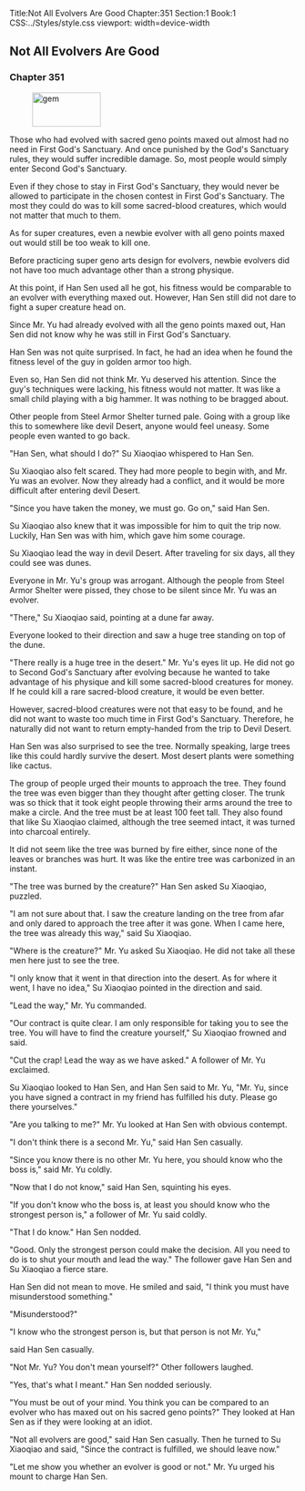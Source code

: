 Title:Not All Evolvers Are Good 
Chapter:351 
Section:1 
Book:1 
CSS:../Styles/style.css 
viewport: width=device-width
  
## Not All Evolvers Are Good
### Chapter 351 
<figure>
	<img src="../Images/gem.gif" alt="gem" id="gem" width="120" height="60" />
</figure>
  

  
  Those who had evolved with sacred geno points maxed out almost had no need in First God's Sanctuary. And once punished by the God's Sanctuary rules, they would suffer incredible damage. So, most people would simply enter Second God's Sanctuary.

Even if they chose to stay in First God's Sanctuary, they would never be allowed to participate in the chosen contest in First God's Sanctuary. The most they could do was to kill some sacred-blood creatures, which would not matter that much to them.

As for super creatures, even a newbie evolver with all geno points maxed out would still be too weak to kill one.

Before practicing super geno arts design for evolvers, newbie evolvers did not have too much advantage other than a strong physique.

At this point, if Han Sen used all he got, his fitness would be comparable to an evolver with everything maxed out. However, Han Sen still did not dare to fight a super creature head on.

Since Mr. Yu had already evolved with all the geno points maxed out, Han Sen did not know why he was still in First God's Sanctuary.

Han Sen was not quite surprised. In fact, he had an idea when he found the fitness level of the guy in golden armor too high.

Even so, Han Sen did not think Mr. Yu deserved his attention. Since the guy's techniques were lacking, his fitness would not matter. It was like a small child playing with a big hammer. It was nothing to be bragged about.

Other people from Steel Armor Shelter turned pale. Going with a group like this to somewhere like devil Desert, anyone would feel uneasy. Some people even wanted to go back.

"Han Sen, what should I do?" Su Xiaoqiao whispered to Han Sen.

Su Xiaoqiao also felt scared. They had more people to begin with, and Mr. Yu was an evolver. Now they already had a conflict, and it would be more difficult after entering devil Desert.

"Since you have taken the money, we must go. Go on," said Han Sen.

Su Xiaoqiao also knew that it was impossible for him to quit the trip now. Luckily, Han Sen was with him, which gave him some courage.

Su Xiaoqiao lead the way in devil Desert. After traveling for six days, all they could see was dunes.

Everyone in Mr. Yu's group was arrogant. Although the people from Steel Armor Shelter were pissed, they chose to be silent since Mr. Yu was an evolver.

"There," Su Xiaoqiao said, pointing at a dune far away.

Everyone looked to their direction and saw a huge tree standing on top of the dune.

"There really is a huge tree in the desert." Mr. Yu's eyes lit up. He did not go to Second God's Sanctuary after evolving because he wanted to take advantage of his physique and kill some sacred-blood creatures for money. If he could kill a rare sacred-blood creature, it would be even better.

However, sacred-blood creatures were not that easy to be found, and he did not want to waste too much time in First God's Sanctuary. Therefore, he naturally did not want to return empty-handed from the trip to Devil Desert.

Han Sen was also surprised to see the tree. Normally speaking, large trees like this could hardly survive the desert. Most desert plants were something like cactus.

The group of people urged their mounts to approach the tree. They found the tree was even bigger than they thought after getting closer. The trunk was so thick that it took eight people throwing their arms around the tree to make a circle. And the tree must be at least 100 feet tall. They also found that like Su Xiaoqiao claimed, although the tree seemed intact, it was turned into charcoal entirely.

It did not seem like the tree was burned by fire either, since none of the leaves or branches was hurt. It was like the entire tree was carbonized in an instant.

"The tree was burned by the creature?" Han Sen asked Su Xiaoqiao, puzzled.

"I am not sure about that. I saw the creature landing on the tree from afar and only dared to approach the tree after it was gone. When I came here, the tree was already this way," said Su Xiaoqiao.

"Where is the creature?" Mr. Yu asked Su Xiaoqiao. He did not take all these men here just to see the tree.

"I only know that it went in that direction into the desert. As for where it went, I have no idea," Su Xiaoqiao pointed in the direction and said.

"Lead the way," Mr. Yu commanded.

"Our contract is quite clear. I am only responsible for taking you to see the tree. You will have to find the creature yourself," Su Xiaoqiao frowned and said.

"Cut the crap! Lead the way as we have asked." A follower of Mr. Yu exclaimed.

Su Xiaoqiao looked to Han Sen, and Han Sen said to Mr. Yu, "Mr. Yu, since you have signed a contract in my friend has fulfilled his duty. Please go there yourselves."

"Are you talking to me?" Mr. Yu looked at Han Sen with obvious contempt.

"I don't think there is a second Mr. Yu," said Han Sen casually.

"Since you know there is no other Mr. Yu here, you should know who the boss is," said Mr. Yu coldly.

"Now that I do not know," said Han Sen, squinting his eyes.

"If you don't know who the boss is, at least you should know who the strongest person is," a follower of Mr. Yu said coldly.

"That I do know." Han Sen nodded.

"Good. Only the strongest person could make the decision. All you need to do is to shut your mouth and lead the way." The follower gave Han Sen and Su Xiaoqiao a fierce stare.

Han Sen did not mean to move. He smiled and said, "I think you must have misunderstood something."

"Misunderstood?"

"I know who the strongest person is, but that person is not Mr. Yu,"

said Han Sen casually.

"Not Mr. Yu? You don't mean yourself?" Other followers laughed.

"Yes, that's what I meant." Han Sen nodded seriously.

"You must be out of your mind. You think you can be compared to an evolver who has maxed out on his sacred geno points?" They looked at Han Sen as if they were looking at an idiot.

"Not all evolvers are good," said Han Sen casually. Then he turned to Su Xiaoqiao and said, "Since the contract is fulfilled, we should leave now."

"Let me show you whether an evolver is good or not." Mr. Yu urged his mount to charge Han Sen.
